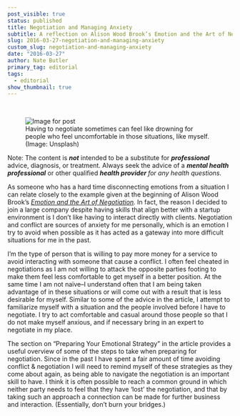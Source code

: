 ```yaml
---
post_visible: true
status: published
title: Negotiation and Managing Anxiety
subtitle: A reflection on Alison Wood Brook’s Emotion and the Art of Negotiation.
slug: 2016-03-27-negotiation-and-managing-anxiety
custom_slug: negotiation-and-managing-anxiety
date: "2016-03-27"
author: Nate Butler
primary_tag: editorial
tags:
  - editorial
show_thumbnail: true
---
```


<p>‍</p><figure class="w-richtext-figure-type-image w-richtext-align-fullwidth" style="max-width:3000px"><div><img src="https://uploads-ssl.webflow.com/60453108a750bf32c24d79eb/604577d90a42d5ac20ce3d2a_1*7edjDfTVehtvt1Dju0C9lg.jpeg" alt="Image for post" width="auto" height="auto" loading="auto"></div><figcaption>Having to negotiate sometimes can feel like drowning for people who feel uncomfortable in those situations, like myself. (Image: Unsplash)</figcaption></figure><p>Note:&nbsp;The content is <strong><em>not</em></strong> intended to be a substitute for <strong><em>professional</em></strong> advice, diagnosis, or treatment. Always seek the advice of a <strong><em>mental health professional</em></strong> or other qualified <strong><em>health provider </em></strong><em>for any health questions.</em><br></p><p>As someone who has a hard time disconnecting emotions from a situation I can relate closely to the example given at the beginning of Alison Wood Brook’s <a href="https://hbr.org/2015/12/emotion-and-the-art-of-negotiation"><em>Emotion and the Art of Negotiation</em></a><em>. </em>In fact, the reason I decided to join a large company despite having skills that align better with a startup environment is I don’t like having to interact directly with clients. Negotiation and conflict are sources of anxiety for me personally, which is an emotion I try to avoid when possible as it has acted as a gateway into more difficult situations for me in the past.</p><p>I’m the type of person that is willing to pay more money for a service to avoid interacting with someone that cause a conflict. I often feel cheated in negotiations as I am not willing to attack the opposite parties footing to make them feel less comfortable to get myself in a better position. At the same time I am not naïve–I understand often that I am being taken advantage of in these situations or will come out with a result that is less desirable for myself. Similar to some of the advice in the article, I attempt to familiarize myself with a situation and the people involved before I have to negotiate. I try to act comfortable and casual around those people so that I do not make myself anxious, and if necessary bring in an expert to negotiate in my place.</p><p>The section on “Preparing Your Emotional Strategy” in the article provides a useful overview of some of the steps to take when preparing for negotiation. Since in the past I have spent a fair amount of time avoiding conflict &amp; negotiation I will need to remind myself of these strategies as they come about again, as being able to navigate the negotiation is an important skill to have. I think it is often possible to reach a common ground in which neither party needs to feel that they have ‘lost’ the negotiation, and that by taking such an approach a connection can be made for further business and interaction. (Essentially, don’t burn your bridges.)</p><p><br></p><p>‍</p>
